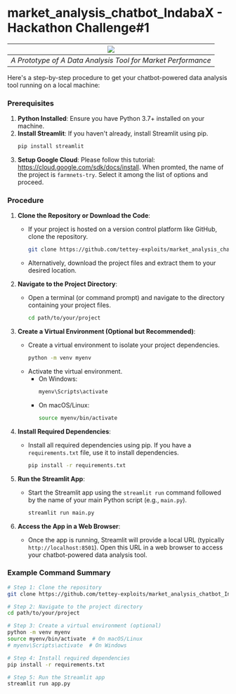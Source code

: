 # market_analysis_chatbot_IndabaX - Hackathon Challenge#1
| <img src="https://github.com/tettey-exploits/market_analysis_chatbot_IndabaX/blob/main/Screenshot%20from%202024-07-13%2000-37-24.png?raw=true"> |
|:--:| 
| *A Prototype of A Data Analysis Tool for Market Performance* |



Here's a step-by-step procedure to get your chatbot-powered data analysis tool running on a local machine:

### Prerequisites
1. **Python Installed**: Ensure you have Python 3.7+ installed on your machine.
2. **Install Streamlit**: If you haven't already, install Streamlit using pip.
   ```sh
   pip install streamlit
   ```
3. **Setup Google Cloud**: Please follow this tutorial: https://cloud.google.com/sdk/docs/install. When promted, the name of the project is `farmnets-try`. Select it among the list of options and proceed.

### Procedure

1. **Clone the Repository or Download the Code**:
   - If your project is hosted on a version control platform like GitHub, clone the repository.
     ```sh
     git clone https://github.com/tettey-exploits/market_analysis_chatbot_IndabaX.git
     ```
   - Alternatively, download the project files and extract them to your desired location.

2. **Navigate to the Project Directory**:
   - Open a terminal (or command prompt) and navigate to the directory containing your project files.
     ```sh
     cd path/to/your/project
     ```

3. **Create a Virtual Environment (Optional but Recommended)**:
   - Create a virtual environment to isolate your project dependencies.
     ```sh
     python -m venv myenv
     ```
   - Activate the virtual environment.
     - On Windows:
       ```sh
       myenv\Scripts\activate
       ```
     - On macOS/Linux:
       ```sh
       source myenv/bin/activate
       ```

4. **Install Required Dependencies**:
   - Install all required dependencies using pip. If you have a `requirements.txt` file, use it to install dependencies.
     ```sh
     pip install -r requirements.txt
     ```

5. **Run the Streamlit App**:
   - Start the Streamlit app using the `streamlit run` command followed by the name of your main Python script (e.g., `main.py`).
     ```sh
     streamlit run main.py
     ```

6. **Access the App in a Web Browser**:
   - Once the app is running, Streamlit will provide a local URL (typically `http://localhost:8501`). Open this URL in a web browser to access your chatbot-powered data analysis tool.

### Example Command Summary

```sh
# Step 1: Clone the repository
git clone https://github.com/tettey-exploits/market_analysis_chatbot_IndabaX.git

# Step 2: Navigate to the project directory
cd path/to/your/project

# Step 3: Create a virtual environment (optional)
python -m venv myenv
source myenv/bin/activate  # On macOS/Linux
# myenv\Scripts\activate  # On Windows

# Step 4: Install required dependencies
pip install -r requirements.txt

# Step 5: Run the Streamlit app
streamlit run app.py
```
